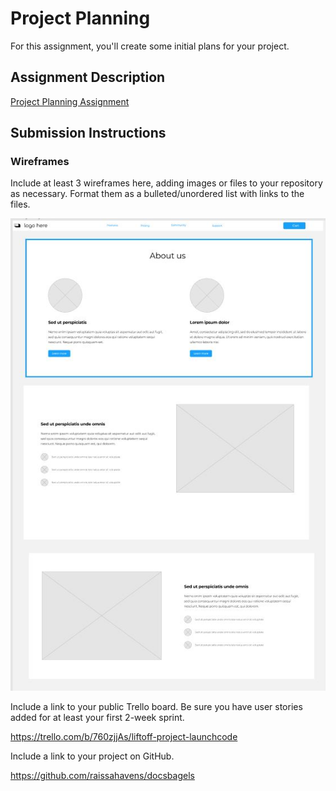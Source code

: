 # Project Planning
For this assignment, you'll create some initial plans for your project.

## Assignment Description
[Project Planning Assignment](https://education.launchcode.org/liftoff/modules/assignments/project-planning)

## Submission Instructions

### Wireframes

Include at least 3 wireframes here, adding images or files to your repository as necessary. Format them as a bulleted/unordered list with links to the files.

![AboutUs](img/aboutUs.JPG)

Include a link to your public Trello board. Be sure you have user stories added for at least your first 2-week sprint.

https://trello.com/b/760zjjAs/liftoff-project-launchcode

Include a link to your project on GitHub.

https://github.com/raissahavens/docsbagels

